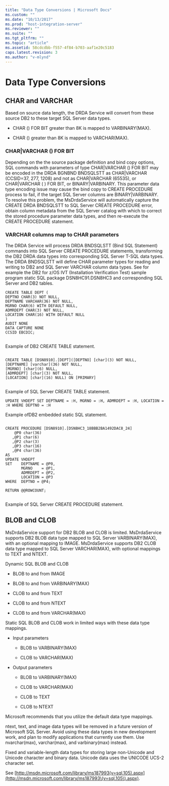 ```yaml
---
title: "Data Type Conversions | Microsoft Docs"
ms.custom: ""
ms.date: "10/13/2017"
ms.prod: "host-integration-server"
ms.reviewer: ""
ms.suite: ""
ms.tgt_pltfrm: ""
ms.topic: "article"
ms.assetid: 58cdcdbb-f557-4f84-b703-aaf1e20c5183
caps.latest.revision: 3
ms.author: "v-mlynd"
---
```

# Data Type Conversions
## CHAR and VARCHAR  
 Based on source data length, the DRDA Service will convert from these source DB2 to these target SQL Server data types.  
  
-   CHAR () FOR BIT greater than 8K is mapped to VARBINARY(MAX).  
  
-   CHAR () greater than 8K is mapped to VARCHAR(MAX).  
  
### CHAR&#124;VARCHAR () FOR BIT  
 Depending on the the source package definition and bind copy options, SQL commands with parameters of type CHAR&#124;VARCHAR () FOR BIT may be encoded in the DRDA BGNBND BNDSQLSTT as CHAR&#124;VARCHAR (CCSID=37, 277, 1208) and not as CHAR&#124;VARCHAR (65535), or CHAR&#124;VARCHAR ( ) FOR BIT, or BINARY&#124;VARBINARY. This parameter data type encoding issue may cause the bind copy to CREATE PROCEDURE process to fail, if the target SQL Server columns are BINARY&#124;VARBINARY. To resolve this problem, the MsDrdaService will automatically capture the CREATE DRDA BNDSQLSTT to SQL Server CREATE PROCEDURE error, obtain column metadata from the SQL Server catalog with which to correct the stored procedure parameter data types, and then re-execute the CREATE PROCEDURE statement.  
  
### VARCHAR columns map to CHAR parameters  
 The DRDA Service will process DRDA BNDSQLSTT (Bind SQL Statement) commands into SQL Server CREATE PROCEDURE statements, transforming the DB2 DRDA data types into corresponding SQL Server T-SQL data types. The DRDA BNDSQLSTT will define CHAR parameter types for reading and writing to DB2 and SQL Server VARCHAR column data types. See for example the DB2 for z/OS IVT (Installation Verification Test) sample program static SQL package DSN8HC91.DSN8HC3 and corresponding SQL Server and DB2 tables.  
  
```  
CREATE TABLE DEPT (  
DEPTNO CHAR(3) NOT NULL,  
DEPTNAME VARCHAR(36) NOT NULL,  
MGRNO CHAR(6) WITH DEFAULT NULL,  
ADMRDEPT CHAR(3) NOT NULL,  
LOCATION CHAR(16) WITH DEFAULT NULL  
)  
AUDIT NONE  
DATA CAPTURE NONE   
CCSID EBCDIC;  
  
```  
  
 Example of DB2 CREATE TABLE statement.  
  
```  
  
CREATE TABLE [DSN8910].[DEPT]([DEPTNO] [char](3) NOT NULL,  
[DEPTNAME] [varchar](36) NOT NULL,  
[MGRNO] [char](6) NULL,  
[ADMRDEPT] [char](3) NOT NULL,  
[LOCATION] [char](16) NULL) ON [PRIMARY]  
  
```  
  
 Example of SQL Server CREATE TABLE statement.  
  
```  
UPDATE VHDEPT SET DEPTNAME = :H, MGRNO = :H, ADMRDEPT = :H, LOCATION = :H WHERE DEPTNO = :H  
```  
  
 Example ofDB2  embedded static SQL statement.  
  
```  
  
CREATE PROCEDURE [DSN8910].[DSN8HC3_18BBB2BA1492DAC8_24]  
    @P0 char(36)   
   ,@P1 char(6)   
   ,@P2 char(3)   
   ,@P3 char(16)   
   ,@P4 char(36)   
AS  
UPDATE VHDEPT  
SET    DEPTNAME = @P0,  
       MGRNO    = @P1,  
       ADMRDEPT = @P2,  
       LOCATION = @P3  
WHERE  DEPTNO = @P4;  
  
RETURN @@ROWCOUNT;  
  
```  
  
 Example of SQL Server CREATE PROCEDURE statement.  
  
## BLOB and CLOB  
 MsDrdaService support for DB2 BLOB and CLOB is limited. MsDrdaService supports DB2 BLOB data type mapped to SQL Server VARBINARY(MAX), with an optional mapping to IMAGE. MsDrdaService supports DB2 CLOB data type mapped to SQL Server VARCHAR(MAX), with optional mappings to TEXT and NTEXT.  
  
 Dynamic SQL BLOB and CLOB  
  
-   BLOB to and from IMAGE  
  
-   BLOB to and from VARBINARY(MAX)  
  
-   CLOB to and from TEXT  
  
-   CLOB to and from NTEXT  
  
-   CLOB to and from VARCHAR(MAX)  
  
 Static SQL BLOB and CLOB work in limited ways with these data type mappings.  
  
-   Input parameters  
  
    -   BLOB to VARBINARY(MAX)  
  
    -   CLOB to VARCHAR(MAX)  
  
-   Output parameters  
  
    -   BLOB to VARBINARY(MAX)  
  
    -   CLOB to VARCHAR(MAX)  
  
    -   CLOB to TEXT  
  
    -   CLOB to NTEXT  
  
 Microsoft recommends that you utilize the default data type mappings.  
  
 ntext, text, and image data types will be removed in a future version of Microsoft SQL Server. Avoid using these data types in new development work, and plan to modify applications that currently use them. Use nvarchar(max), varchar(max), and varbinary(max) instead.  
  
 Fixed and variable-length data types for storing large non-Unicode and Unicode character and binary data. Unicode data uses the UNICODE UCS-2 character set.  
  
 See [http://msdn.microsoft.com/library/ms187993(v=sql.105).aspx](http://msdn.microsoft.com/library/ms187993\(v=sql.105\).aspx).